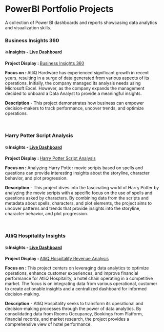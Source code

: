 # PowerBI Portfolio Projects
A collection of Power BI dashboards and reports showcasing data analytics and visualization skills.

<h3> Business Insights 360 </h3>
<p><h4>💥Insights - <a href="https://mavenanalytics.io/project/23778" target="_blank" title="Business Insights 360">Live Dashboard</a></h4></p>

<p><b>Project Display : </b><a href="Business Insights 360" target="_blank">Business Insights 360</a> 
<p><b>Focus on : </b>AtliQ Hardware has experienced significant growth in recent years, resulting in a surge of data generated from various aspects of its operations. Initially, the company managed its analysis needs using Microsoft Excel. However, as the company expands the management decided to onboard a Data Analyst to provide a meaningful insights.</p>

<p><b>Description</b> - This project demonstrates how business can empower decision-makers to track performance, uncover trends, and optimize operations. </p>
<br>

<h3> Harry Potter Script Analysis </h3>
<p><h4>💥Insights - <a href="https://mavenanalytics.io/project/23963" target="_blank" title="Harry Potter Script Analysis">Live Dashboard</a></h4></p>

<p><b>Project Display : </b><a href="Harry Potter Script Analysis" target="_blank">Harry Potter Script Analysis</a> 
<p><b>Focus on : </b>Analyzing Harry Potter movie scripts based on spells and questions can provide interesting insights about the storyline, character behavior, and plot progression.</p>

<p><b>Description</b> - This project dives into the fascinating world of Harry Potter by analyzing the movie scripts with a specific focus on the use of spells and questions asked by characters. By combining data from the scripts and metadata about spells, characters, and plot elements, the project aims to uncover patterns and trends that provide insights into the storyline, character behavior, and plot progression. </p>

<br>

<h3> AtliQ Hospitality Insights </h3>
<p><h4>💥Insights - <a href="https://mavenanalytics.io/project/24188" target="_blank" title="AtliQ Hospitality Analysis">Live Dashboard</a></h4></p>

<p><b>Project Display : </b><a href="AtliQ Hospitality Revenue Analysis" target="_blank">AtliQ Hospitality Revenue Analysis</a> 
<p><b>Focus on : </b>This project centers on leveraging data analytics to optimize operations, enhance customer experiences, and improve financial performance for AtliQ Hospitality, a hotel chain operating in a competitive market. The focus is on integrating data from various operational, customer to create actionable insights and a centralized dashboard for informed decision-making.</p>

<p><b>Description</b> - AtliQ Hospitality seeks to transform its operational and decision-making processes through the power of data analytics. By consolidating data from Rooms Occupancy, Bookings from Platform, financial records, and market research, the project provides a comprehensive view of hotel performance. </p>
